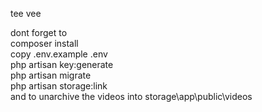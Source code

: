 tee vee

dont forget to    
composer install     
copy .env.example .env     
php artisan key:generate     
php artisan migrate      
php artisan storage:link    
and to unarchive the videos into storage\app\public\videos
